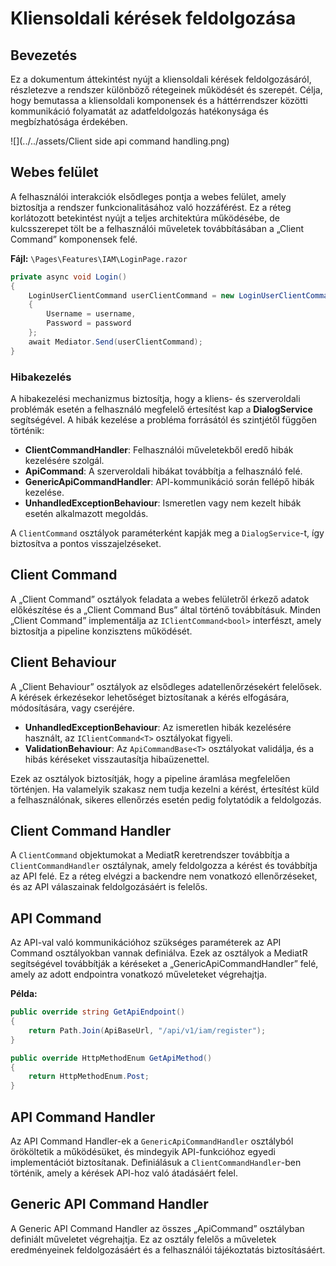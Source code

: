 # Kliensoldali kérések feldolgozása

## Bevezetés

Ez a dokumentum áttekintést nyújt a kliensoldali kérések feldolgozásáról, részletezve a rendszer különböző rétegeinek működését és szerepét. Célja, hogy bemutassa a kliensoldali komponensek és a háttérrendszer közötti kommunikáció folyamatát az adatfeldolgozás hatékonysága és megbízhatósága érdekében.

![](../../assets/Client side api command handling.png)

## Webes felület

A felhasználói interakciók elsődleges pontja a webes felület, amely biztosítja a rendszer funkcionalitásához való hozzáférést. Ez a réteg korlátozott betekintést nyújt a teljes architektúra működésébe, de kulcsszerepet tölt be a felhasználói műveletek továbbításában a „Client Command” komponensek felé.

**Fájl:** `\Pages\Features\IAM\LoginPage.razor`

```c#
private async void Login()
{
    LoginUserClientCommand userClientCommand = new LoginUserClientCommand(DialogService)
    {
        Username = username,
        Password = password
    };
    await Mediator.Send(userClientCommand);
}
```

### Hibakezelés

A hibakezelési mechanizmus biztosítja, hogy a kliens- és szerveroldali problémák esetén a felhasználó megfelelő értesítést kap a **DialogService** segítségével. A hibák kezelése a probléma forrásától és szintjétől függően történik:

- **ClientCommandHandler**: Felhasználói műveletekből eredő hibák kezelésére szolgál.
- **ApiCommand**: A szerveroldali hibákat továbbítja a felhasználó felé.
- **GenericApiCommandHandler**: API-kommunikáció során fellépő hibák kezelése.
- **UnhandledExceptionBehaviour**: Ismeretlen vagy nem kezelt hibák esetén alkalmazott megoldás.

A `ClientCommand` osztályok paraméterként kapják meg a `DialogService`-t, így biztosítva a pontos visszajelzéseket.

## Client Command

A „Client Command” osztályok feladata a webes felületről érkező adatok előkészítése és a „Client Command Bus” által történő továbbításuk. Minden „Client Command” implementálja az `IClientCommand<bool>` interfészt, amely biztosítja a pipeline konzisztens működését.

## Client Behaviour

A „Client Behaviour” osztályok az elsődleges adatellenőrzésekért felelősek. A kérések érkezésekor lehetőséget biztosítanak a kérés elfogására, módosítására, vagy cseréjére.

- **UnhandledExceptionBehaviour**: Az ismeretlen hibák kezelésére használt, az `IClientCommand<T>` osztályokat figyeli.
- **ValidationBehaviour**: Az `ApiCommandBase<T>` osztályokat validálja, és a hibás kéréseket visszautasítja hibaüzenettel.

Ezek az osztályok biztosítják, hogy a pipeline áramlása megfelelően történjen. Ha valamelyik szakasz nem tudja kezelni a kérést, értesítést küld a felhasználónak, sikeres ellenőrzés esetén pedig folytatódik a feldolgozás.

## Client Command Handler

A `ClientCommand` objektumokat a MediatR keretrendszer továbbítja a `ClientCommandHandler` osztálynak, amely feldolgozza a kérést és továbbítja az API felé. Ez a réteg elvégzi a backendre nem vonatkozó ellenőrzéseket, és az API válaszainak feldolgozásáért is felelős.

## API Command

Az API-val való kommunikációhoz szükséges paraméterek az API Command osztályokban vannak definiálva. Ezek az osztályok a MediatR segítségével továbbítják a kéréseket a „GenericApiCommandHandler” felé, amely az adott endpointra vonatkozó műveleteket végrehajtja.

**Példa:**

```c#
public override string GetApiEndpoint()
{
    return Path.Join(ApiBaseUrl, "/api/v1/iam/register");
}

public override HttpMethodEnum GetApiMethod()
{
    return HttpMethodEnum.Post;
}
```

## API Command Handler

Az API Command Handler-ek a `GenericApiCommandHandler` osztályból örököltetik a működésüket, és mindegyik API-funkcióhoz egyedi implementációt biztosítanak. Definiálásuk a `ClientCommandHandler`-ben történik, amely a kérések API-hoz való átadásáért felel.

## Generic API Command Handler

A Generic API Command Handler az összes „ApiCommand” osztályban definiált műveletet végrehajtja. Ez az osztály felelős a műveletek eredményeinek feldolgozásáért és a felhasználói tájékoztatás biztosításáért.

